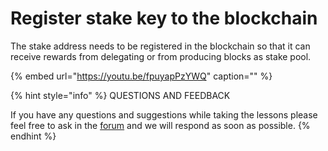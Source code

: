 # Register stake key to the blockchain

The stake address needs to be registered in the blockchain so that it can receive rewards from delegating or from producing blocks as stake pool.

{% embed url="https://youtu.be/fpuyapPzYWQ" caption="" %}



{% hint style="info" %}
 QUESTIONS AND FEEDBACK

  
If you have any questions and suggestions while taking the lessons please feel free to ask in the [forum](https://forum.cardano.org/c/english/operators-talk/119) and we will respond as soon as possible.
{% endhint %}

